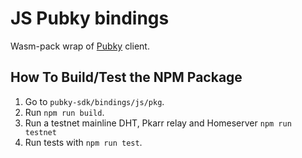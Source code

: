 # JS Pubky bindings

Wasm-pack wrap of [Pubky](https://github.com/pubky/pubky-core) client.

## How To Build/Test the NPM Package

1. Go to `pubky-sdk/bindings/js/pkg`.
2. Run `npm run build`.
3. Run a testnet mainline DHT, Pkarr relay and Homeserver `npm run testnet`
4. Run tests with `npm run test`.

